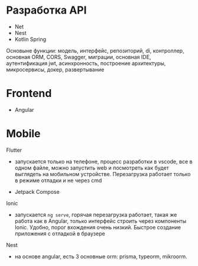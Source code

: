 # Разработка API

- Net
- Nest
- Kotlin Spring

Основыне функции: модель, интерфейс, репозиторий, di, контроллер, основная ORM, CORS, Swagger, миграции, основная IDE, аутентификация jwt, асинхронность, построение архитектуры, микросервисы, докер, развертывание

# Frontend

- Angular

# Mobile

Flutter

- запускается только на телефоне, процесс разработки в vscode, все в одном файле, можно запустить web и посмотреть как будет выглядеть на мобильном устройстве. Перезагрузка работает только в режиме отладки и не через cmd

- Jetpack Compose

Ionic

- запускается `ng serve`, горячая перезагрузка работает, такая же работа как в Angular, только интерфейс строить через компоненты Ionic. Удобно, порог вхождения очень низкий. Быстрое создание приложения с отладкой в браузере

Nest

- на основе angular, есть 3 основные orm: prisma, typeorm, mikroorm.  